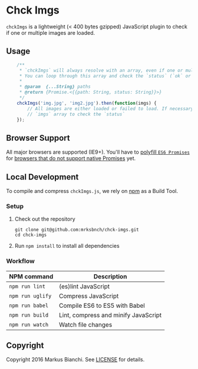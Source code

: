 # Chck Imgs
`chckImgs` is a lightweight (< 400 bytes gzipped) JavaScript plugin to check if one or multiple images are loaded.

## Usage
```javascript
    /**
     * `chckImgs` will always resolve with an array, even if one or multiple images failed to load
     * You can loop through this array and check the `status` (`ok` or `error`) for each image
     *
     * @param  {...String} paths
     * @return {Promise.<{{path: String, status: String}}>}
     */
    chckImgs('img.jpg', 'img2.jpg').then(function(imgs) {
        // All images are either loaded or failed to load. If necessary, you can loop over the
        // `imgs` array to check the `status`
    });
```

## Browser Support
All major browsers are supported (IE9+). You'll have to [polyfill `ES6 Promises`](https://github.com/taylorhakes/promise-polyfill) for [browsers that do not support native Promises](http://caniuse.com/#feat=promises) yet.

## Local Development
To compile and compress `chckImgs.js`, we rely on [npm](https://www.npmjs.com/) as a Build Tool.

### Setup
1. Check out the repository

    ```shell
    git clone git@github.com:mrksbnch/chck-imgs.git
    cd chck-imgs
    ```

2. Run `npm install` to install all dependencies

### Workflow
| NPM command                   | Description                                                      |
| ----------------------------- | ---------------------------------------------------------------- |
| `npm run lint`                | (es)lint JavaScript                                              |
| `npm run uglify`              | Compress JavaScript                                              |
| `npm run babel`               | Compile ES6 to ES5 with Babel                                    |
| `npm run build`               | Lint, compress and minify JavaScript                             |
| `npm run watch`               | Watch file changes                                               |

## Copyright
Copyright 2016 Markus Bianchi. See [LICENSE](https://github.com/mrksbnch/chck-imgs/blob/master/LICENSE.md) for details.
